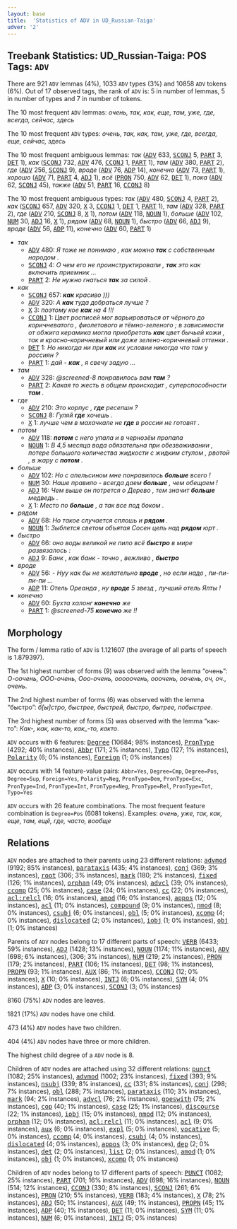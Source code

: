```yaml
---
layout: base
title:  'Statistics of ADV in UD_Russian-Taiga'
udver: '2'
---
```


## Treebank Statistics: UD_Russian-Taiga: POS Tags: `ADV`

There are 921 `ADV` lemmas (4%), 1033 `ADV` types (3%) and 10858 `ADV` tokens (6%).
Out of 17 observed tags, the rank of `ADV` is: 5 in number of lemmas, 5 in number of types and 7 in number of tokens.

The 10 most frequent `ADV` lemmas: <em>очень, так, как, еще, там, уже, где, всегда, сейчас, здесь</em>

The 10 most frequent `ADV` types:  <em>очень, так, как, там, уже, где, всегда, еще, сейчас, здесь</em>

The 10 most frequent ambiguous lemmas: <em>так</em> (<tt><a href="ru_taiga-pos-ADV.html">ADV</a></tt> 633, <tt><a href="ru_taiga-pos-SCONJ.html">SCONJ</a></tt> 5, <tt><a href="ru_taiga-pos-PART.html">PART</a></tt> 3, <tt><a href="ru_taiga-pos-DET.html">DET</a></tt> 1), <em>как</em> (<tt><a href="ru_taiga-pos-SCONJ.html">SCONJ</a></tt> 732, <tt><a href="ru_taiga-pos-ADV.html">ADV</a></tt> 476, <tt><a href="ru_taiga-pos-CCONJ.html">CCONJ</a></tt> 1, <tt><a href="ru_taiga-pos-PART.html">PART</a></tt> 1), <em>там</em> (<tt><a href="ru_taiga-pos-ADV.html">ADV</a></tt> 380, <tt><a href="ru_taiga-pos-PART.html">PART</a></tt> 2), <em>где</em> (<tt><a href="ru_taiga-pos-ADV.html">ADV</a></tt> 256, <tt><a href="ru_taiga-pos-SCONJ.html">SCONJ</a></tt> 9), <em>вроде</em> (<tt><a href="ru_taiga-pos-ADV.html">ADV</a></tt> 76, <tt><a href="ru_taiga-pos-ADP.html">ADP</a></tt> 14), <em>конечно</em> (<tt><a href="ru_taiga-pos-ADV.html">ADV</a></tt> 73, <tt><a href="ru_taiga-pos-PART.html">PART</a></tt> 1), <em>хорошо</em> (<tt><a href="ru_taiga-pos-ADV.html">ADV</a></tt> 71, <tt><a href="ru_taiga-pos-PART.html">PART</a></tt> 4, <tt><a href="ru_taiga-pos-ADJ.html">ADJ</a></tt> 1), <em>всё</em> (<tt><a href="ru_taiga-pos-PRON.html">PRON</a></tt> 750, <tt><a href="ru_taiga-pos-ADV.html">ADV</a></tt> 62, <tt><a href="ru_taiga-pos-DET.html">DET</a></tt> 1), <em>пока</em> (<tt><a href="ru_taiga-pos-ADV.html">ADV</a></tt> 62, <tt><a href="ru_taiga-pos-SCONJ.html">SCONJ</a></tt> 45), <em>также</em> (<tt><a href="ru_taiga-pos-ADV.html">ADV</a></tt> 51, <tt><a href="ru_taiga-pos-PART.html">PART</a></tt> 16, <tt><a href="ru_taiga-pos-CCONJ.html">CCONJ</a></tt> 8)

The 10 most frequent ambiguous types:  <em>так</em> (<tt><a href="ru_taiga-pos-ADV.html">ADV</a></tt> 480, <tt><a href="ru_taiga-pos-SCONJ.html">SCONJ</a></tt> 4, <tt><a href="ru_taiga-pos-PART.html">PART</a></tt> 2), <em>как</em> (<tt><a href="ru_taiga-pos-SCONJ.html">SCONJ</a></tt> 657, <tt><a href="ru_taiga-pos-ADV.html">ADV</a></tt> 320, <tt><a href="ru_taiga-pos-X.html">X</a></tt> 3, <tt><a href="ru_taiga-pos-CCONJ.html">CCONJ</a></tt> 1, <tt><a href="ru_taiga-pos-DET.html">DET</a></tt> 1, <tt><a href="ru_taiga-pos-PART.html">PART</a></tt> 1), <em>там</em> (<tt><a href="ru_taiga-pos-ADV.html">ADV</a></tt> 328, <tt><a href="ru_taiga-pos-PART.html">PART</a></tt> 2), <em>где</em> (<tt><a href="ru_taiga-pos-ADV.html">ADV</a></tt> 210, <tt><a href="ru_taiga-pos-SCONJ.html">SCONJ</a></tt> 8, <tt><a href="ru_taiga-pos-X.html">X</a></tt> 1), <em>потом</em> (<tt><a href="ru_taiga-pos-ADV.html">ADV</a></tt> 118, <tt><a href="ru_taiga-pos-NOUN.html">NOUN</a></tt> 1), <em>больше</em> (<tt><a href="ru_taiga-pos-ADV.html">ADV</a></tt> 102, <tt><a href="ru_taiga-pos-NUM.html">NUM</a></tt> 30, <tt><a href="ru_taiga-pos-ADJ.html">ADJ</a></tt> 16, <tt><a href="ru_taiga-pos-X.html">X</a></tt> 1), <em>рядом</em> (<tt><a href="ru_taiga-pos-ADV.html">ADV</a></tt> 68, <tt><a href="ru_taiga-pos-NOUN.html">NOUN</a></tt> 1), <em>быстро</em> (<tt><a href="ru_taiga-pos-ADV.html">ADV</a></tt> 66, <tt><a href="ru_taiga-pos-ADJ.html">ADJ</a></tt> 9), <em>вроде</em> (<tt><a href="ru_taiga-pos-ADV.html">ADV</a></tt> 56, <tt><a href="ru_taiga-pos-ADP.html">ADP</a></tt> 11), <em>конечно</em> (<tt><a href="ru_taiga-pos-ADV.html">ADV</a></tt> 60, <tt><a href="ru_taiga-pos-PART.html">PART</a></tt> 1)


* <em>так</em>
  * <tt><a href="ru_taiga-pos-ADV.html">ADV</a></tt> 480: <em>Я тоже не понимаю , как можно <b>так</b> с собственным народом .</em>
  * <tt><a href="ru_taiga-pos-SCONJ.html">SCONJ</a></tt> 4: <em>О чем его не проинструктировали , <b>так</b> это как включить приемник ...</em>
  * <tt><a href="ru_taiga-pos-PART.html">PART</a></tt> 2: <em>Не нужно гнаться <b>так</b> за силой .</em>
* <em>как</em>
  * <tt><a href="ru_taiga-pos-SCONJ.html">SCONJ</a></tt> 657: <em><b>как</b> красиво )))</em>
  * <tt><a href="ru_taiga-pos-ADV.html">ADV</a></tt> 320: <em>А <b>как</b> туда добраться лучше ?</em>
  * <tt><a href="ru_taiga-pos-X.html">X</a></tt> 3: <em>поэтому кое <b>как</b> на 4 !!!</em>
  * <tt><a href="ru_taiga-pos-CCONJ.html">CCONJ</a></tt> 1: <em>Цвет росписей мог варьироваться от чёрного до коричневатого , фиолетового и тёмно-зеленого ; в зависимости от обжига керамика могла приобретать <b>как</b> цвет бычьей кожи , так и красно-коричневый или даже зелено-коричневый оттенки .</em>
  * <tt><a href="ru_taiga-pos-DET.html">DET</a></tt> 1: <em>Но никогда ни при <b>как</b> их условии никогда что там у россиян ?</em>
  * <tt><a href="ru_taiga-pos-PART.html">PART</a></tt> 1: <em>дай - <b>как</b> , я свечу задую ...</em>
* <em>там</em>
  * <tt><a href="ru_taiga-pos-ADV.html">ADV</a></tt> 328: <em>@screened-8 понравилось вам <b>там</b> ?</em>
  * <tt><a href="ru_taiga-pos-PART.html">PART</a></tt> 2: <em>Какая то жесть в общем происходит , суперспособности <b>там</b> .</em>
* <em>где</em>
  * <tt><a href="ru_taiga-pos-ADV.html">ADV</a></tt> 210: <em>Это корпус , <b>где</b> ресепшн ?</em>
  * <tt><a href="ru_taiga-pos-SCONJ.html">SCONJ</a></tt> 8: <em>Гуляй <b>где</b> хочешь .</em>
  * <tt><a href="ru_taiga-pos-X.html">X</a></tt> 1: <em>лучше чем в махачкале не <b>где</b> в россии не готовят .</em>
* <em>потом</em>
  * <tt><a href="ru_taiga-pos-ADV.html">ADV</a></tt> 118: <em><b>потом</b> с него упала и в чернозём пропала</em>
  * <tt><a href="ru_taiga-pos-NOUN.html">NOUN</a></tt> 1: <em>В 4,5 месяца вода обязательна при обезвоживании , потере большого количества жидкости с жидким стулом , рвотой , в жару с <b>потом</b> .</em>
* <em>больше</em>
  * <tt><a href="ru_taiga-pos-ADV.html">ADV</a></tt> 102: <em>Но с апельсином мне понравилось <b>больше</b> всего !</em>
  * <tt><a href="ru_taiga-pos-NUM.html">NUM</a></tt> 30: <em>Наше правило - всегда даем <b>больше</b> , чем обещаем !</em>
  * <tt><a href="ru_taiga-pos-ADJ.html">ADJ</a></tt> 16: <em>Чем выше он потрется о Дерево , тем значит <b>больше</b> медведь .</em>
  * <tt><a href="ru_taiga-pos-X.html">X</a></tt> 1: <em>Место по <b>больше</b> , а так все под боком .</em>
* <em>рядом</em>
  * <tt><a href="ru_taiga-pos-ADV.html">ADV</a></tt> 68: <em>Но такое случается сплошь и <b>рядом</b> .</em>
  * <tt><a href="ru_taiga-pos-NOUN.html">NOUN</a></tt> 1: <em>Зыблется светом объятая Сосен цепь над <b>рядом</b> юрт .</em>
* <em>быстро</em>
  * <tt><a href="ru_taiga-pos-ADV.html">ADV</a></tt> 66: <em>оно воды великой не пило всё <b>быстро</b> в мире развязалось :</em>
  * <tt><a href="ru_taiga-pos-ADJ.html">ADJ</a></tt> 9: <em>Банк , как банк - точно , вежливо , <b>быстро</b></em>
* <em>вроде</em>
  * <tt><a href="ru_taiga-pos-ADV.html">ADV</a></tt> 56: <em>- Нуу как бы не желательно <b>вроде</b> , но если надо , пи-пи-пи-пи ...</em>
  * <tt><a href="ru_taiga-pos-ADP.html">ADP</a></tt> 11: <em>Отель Ореанда , ну <b>вроде</b> 5 звезд , лучший отель Ялты !</em>
* <em>конечно</em>
  * <tt><a href="ru_taiga-pos-ADV.html">ADV</a></tt> 60: <em>Бухта халонг <b>конечно</b> же</em>
  * <tt><a href="ru_taiga-pos-PART.html">PART</a></tt> 1: <em>@screened-75 <b>конечно</b> же !!</em>

## Morphology

The form / lemma ratio of `ADV` is 1.121607 (the average of all parts of speech is 1.879397).

The 1st highest number of forms (9) was observed with the lemma “очень”: <em>О-оочень, ООО-очень, Ооо-очень, ооооочень, ооочень, оочень, оч, оч., очень</em>.

The 2nd highest number of forms (6) was observed with the lemma “быстро”: <em>б[ы]стро, быстрее, быстрей, быстро, бытрее, побыстрее</em>.

The 3rd highest number of forms (5) was observed with the lemma “как-то”: <em>Как-, как, как-то, как_-то, както</em>.

`ADV` occurs with 6 features: <tt><a href="ru_taiga-feat-Degree.html">Degree</a></tt> (10684; 98% instances), <tt><a href="ru_taiga-feat-PronType.html">PronType</a></tt> (4292; 40% instances), <tt><a href="ru_taiga-feat-Abbr.html">Abbr</a></tt> (171; 2% instances), <tt><a href="ru_taiga-feat-Typo.html">Typo</a></tt> (127; 1% instances), <tt><a href="ru_taiga-feat-Polarity.html">Polarity</a></tt> (6; 0% instances), <tt><a href="ru_taiga-feat-Foreign.html">Foreign</a></tt> (1; 0% instances)

`ADV` occurs with 14 feature-value pairs: `Abbr=Yes`, `Degree=Cmp`, `Degree=Pos`, `Degree=Sup`, `Foreign=Yes`, `Polarity=Neg`, `PronType=Dem`, `PronType=Exc`, `PronType=Ind`, `PronType=Int`, `PronType=Neg`, `PronType=Rel`, `PronType=Tot`, `Typo=Yes`

`ADV` occurs with 26 feature combinations.
The most frequent feature combination is `Degree=Pos` (6081 tokens).
Examples: <em>очень, уже, так, как, еще, там, ещё, где, часто, вообще</em>


## Relations

`ADV` nodes are attached to their parents using 23 different relations: <tt><a href="ru_taiga-dep-advmod.html">advmod</a></tt> (9192; 85% instances), <tt><a href="ru_taiga-dep-parataxis.html">parataxis</a></tt> (435; 4% instances), <tt><a href="ru_taiga-dep-conj.html">conj</a></tt> (369; 3% instances), <tt><a href="ru_taiga-dep-root.html">root</a></tt> (306; 3% instances), <tt><a href="ru_taiga-dep-mark.html">mark</a></tt> (180; 2% instances), <tt><a href="ru_taiga-dep-fixed.html">fixed</a></tt> (126; 1% instances), <tt><a href="ru_taiga-dep-orphan.html">orphan</a></tt> (49; 0% instances), <tt><a href="ru_taiga-dep-advcl.html">advcl</a></tt> (39; 0% instances), <tt><a href="ru_taiga-dep-ccomp.html">ccomp</a></tt> (25; 0% instances), <tt><a href="ru_taiga-dep-case.html">case</a></tt> (24; 0% instances), <tt><a href="ru_taiga-dep-cc.html">cc</a></tt> (22; 0% instances), <tt><a href="ru_taiga-dep-acl-relcl.html">acl:relcl</a></tt> (16; 0% instances), <tt><a href="ru_taiga-dep-amod.html">amod</a></tt> (16; 0% instances), <tt><a href="ru_taiga-dep-appos.html">appos</a></tt> (12; 0% instances), <tt><a href="ru_taiga-dep-acl.html">acl</a></tt> (11; 0% instances), <tt><a href="ru_taiga-dep-compound.html">compound</a></tt> (9; 0% instances), <tt><a href="ru_taiga-dep-nmod.html">nmod</a></tt> (8; 0% instances), <tt><a href="ru_taiga-dep-csubj.html">csubj</a></tt> (6; 0% instances), <tt><a href="ru_taiga-dep-obl.html">obl</a></tt> (5; 0% instances), <tt><a href="ru_taiga-dep-xcomp.html">xcomp</a></tt> (4; 0% instances), <tt><a href="ru_taiga-dep-dislocated.html">dislocated</a></tt> (2; 0% instances), <tt><a href="ru_taiga-dep-iobj.html">iobj</a></tt> (1; 0% instances), <tt><a href="ru_taiga-dep-obj.html">obj</a></tt> (1; 0% instances)

Parents of `ADV` nodes belong to 17 different parts of speech: <tt><a href="ru_taiga-pos-VERB.html">VERB</a></tt> (6433; 59% instances), <tt><a href="ru_taiga-pos-ADJ.html">ADJ</a></tt> (1428; 13% instances), <tt><a href="ru_taiga-pos-NOUN.html">NOUN</a></tt> (1174; 11% instances), <tt><a href="ru_taiga-pos-ADV.html">ADV</a></tt> (698; 6% instances),  (306; 3% instances), <tt><a href="ru_taiga-pos-NUM.html">NUM</a></tt> (219; 2% instances), <tt><a href="ru_taiga-pos-PRON.html">PRON</a></tt> (179; 2% instances), <tt><a href="ru_taiga-pos-PART.html">PART</a></tt> (106; 1% instances), <tt><a href="ru_taiga-pos-DET.html">DET</a></tt> (98; 1% instances), <tt><a href="ru_taiga-pos-PROPN.html">PROPN</a></tt> (93; 1% instances), <tt><a href="ru_taiga-pos-AUX.html">AUX</a></tt> (86; 1% instances), <tt><a href="ru_taiga-pos-CCONJ.html">CCONJ</a></tt> (12; 0% instances), <tt><a href="ru_taiga-pos-X.html">X</a></tt> (10; 0% instances), <tt><a href="ru_taiga-pos-INTJ.html">INTJ</a></tt> (6; 0% instances), <tt><a href="ru_taiga-pos-SYM.html">SYM</a></tt> (4; 0% instances), <tt><a href="ru_taiga-pos-ADP.html">ADP</a></tt> (3; 0% instances), <tt><a href="ru_taiga-pos-SCONJ.html">SCONJ</a></tt> (3; 0% instances)

8160 (75%) `ADV` nodes are leaves.

1821 (17%) `ADV` nodes have one child.

473 (4%) `ADV` nodes have two children.

404 (4%) `ADV` nodes have three or more children.

The highest child degree of a `ADV` node is 8.

Children of `ADV` nodes are attached using 32 different relations: <tt><a href="ru_taiga-dep-punct.html">punct</a></tt> (1082; 25% instances), <tt><a href="ru_taiga-dep-advmod.html">advmod</a></tt> (1002; 23% instances), <tt><a href="ru_taiga-dep-fixed.html">fixed</a></tt> (393; 9% instances), <tt><a href="ru_taiga-dep-nsubj.html">nsubj</a></tt> (339; 8% instances), <tt><a href="ru_taiga-dep-cc.html">cc</a></tt> (331; 8% instances), <tt><a href="ru_taiga-dep-conj.html">conj</a></tt> (298; 7% instances), <tt><a href="ru_taiga-dep-obl.html">obl</a></tt> (288; 7% instances), <tt><a href="ru_taiga-dep-parataxis.html">parataxis</a></tt> (110; 3% instances), <tt><a href="ru_taiga-dep-mark.html">mark</a></tt> (94; 2% instances), <tt><a href="ru_taiga-dep-advcl.html">advcl</a></tt> (76; 2% instances), <tt><a href="ru_taiga-dep-goeswith.html">goeswith</a></tt> (75; 2% instances), <tt><a href="ru_taiga-dep-cop.html">cop</a></tt> (40; 1% instances), <tt><a href="ru_taiga-dep-case.html">case</a></tt> (25; 1% instances), <tt><a href="ru_taiga-dep-discourse.html">discourse</a></tt> (22; 1% instances), <tt><a href="ru_taiga-dep-iobj.html">iobj</a></tt> (15; 0% instances), <tt><a href="ru_taiga-dep-nmod.html">nmod</a></tt> (12; 0% instances), <tt><a href="ru_taiga-dep-orphan.html">orphan</a></tt> (12; 0% instances), <tt><a href="ru_taiga-dep-acl-relcl.html">acl:relcl</a></tt> (11; 0% instances), <tt><a href="ru_taiga-dep-acl.html">acl</a></tt> (9; 0% instances), <tt><a href="ru_taiga-dep-aux.html">aux</a></tt> (6; 0% instances), <tt><a href="ru_taiga-dep-expl.html">expl</a></tt> (5; 0% instances), <tt><a href="ru_taiga-dep-vocative.html">vocative</a></tt> (5; 0% instances), <tt><a href="ru_taiga-dep-ccomp.html">ccomp</a></tt> (4; 0% instances), <tt><a href="ru_taiga-dep-csubj.html">csubj</a></tt> (4; 0% instances), <tt><a href="ru_taiga-dep-dislocated.html">dislocated</a></tt> (4; 0% instances), <tt><a href="ru_taiga-dep-appos.html">appos</a></tt> (3; 0% instances), <tt><a href="ru_taiga-dep-dep.html">dep</a></tt> (2; 0% instances), <tt><a href="ru_taiga-dep-det.html">det</a></tt> (2; 0% instances), <tt><a href="ru_taiga-dep-list.html">list</a></tt> (2; 0% instances), <tt><a href="ru_taiga-dep-amod.html">amod</a></tt> (1; 0% instances), <tt><a href="ru_taiga-dep-obj.html">obj</a></tt> (1; 0% instances), <tt><a href="ru_taiga-dep-xcomp.html">xcomp</a></tt> (1; 0% instances)

Children of `ADV` nodes belong to 17 different parts of speech: <tt><a href="ru_taiga-pos-PUNCT.html">PUNCT</a></tt> (1082; 25% instances), <tt><a href="ru_taiga-pos-PART.html">PART</a></tt> (701; 16% instances), <tt><a href="ru_taiga-pos-ADV.html">ADV</a></tt> (698; 16% instances), <tt><a href="ru_taiga-pos-NOUN.html">NOUN</a></tt> (514; 12% instances), <tt><a href="ru_taiga-pos-CCONJ.html">CCONJ</a></tt> (330; 8% instances), <tt><a href="ru_taiga-pos-SCONJ.html">SCONJ</a></tt> (261; 6% instances), <tt><a href="ru_taiga-pos-PRON.html">PRON</a></tt> (210; 5% instances), <tt><a href="ru_taiga-pos-VERB.html">VERB</a></tt> (183; 4% instances), <tt><a href="ru_taiga-pos-X.html">X</a></tt> (78; 2% instances), <tt><a href="ru_taiga-pos-ADJ.html">ADJ</a></tt> (50; 1% instances), <tt><a href="ru_taiga-pos-AUX.html">AUX</a></tt> (49; 1% instances), <tt><a href="ru_taiga-pos-PROPN.html">PROPN</a></tt> (45; 1% instances), <tt><a href="ru_taiga-pos-ADP.html">ADP</a></tt> (40; 1% instances), <tt><a href="ru_taiga-pos-DET.html">DET</a></tt> (11; 0% instances), <tt><a href="ru_taiga-pos-SYM.html">SYM</a></tt> (11; 0% instances), <tt><a href="ru_taiga-pos-NUM.html">NUM</a></tt> (6; 0% instances), <tt><a href="ru_taiga-pos-INTJ.html">INTJ</a></tt> (5; 0% instances)

